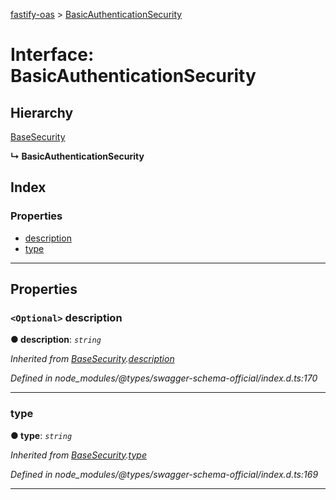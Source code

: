 [fastify-oas](../README.md) > [BasicAuthenticationSecurity](../interfaces/basicauthenticationsecurity.md)

# Interface: BasicAuthenticationSecurity

## Hierarchy

 [BaseSecurity](basesecurity.md)

**↳ BasicAuthenticationSecurity**

## Index

### Properties

* [description](basicauthenticationsecurity.md#description)
* [type](basicauthenticationsecurity.md#type)

---

## Properties

<a id="description"></a>

### `<Optional>` description

**● description**: *`string`*

*Inherited from [BaseSecurity](basesecurity.md).[description](basesecurity.md#description)*

*Defined in node_modules/@types/swagger-schema-official/index.d.ts:170*

___
<a id="type"></a>

###  type

**● type**: *`string`*

*Inherited from [BaseSecurity](basesecurity.md).[type](basesecurity.md#type)*

*Defined in node_modules/@types/swagger-schema-official/index.d.ts:169*

___

